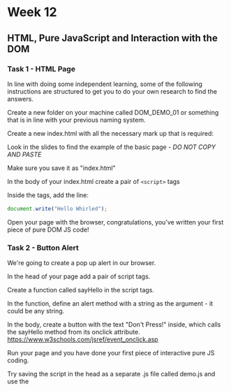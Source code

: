 # Week 12

## HTML, Pure JavaScript and Interaction with the DOM

### Task 1 - HTML Page

In line with doing some independent learning, some of the following instructions are structured to get you to do your own research to find the answers.

Create a new folder on your machine called DOM_DEMO_01 or something that is in line with your previous naming system.

Create a new index.html with all the necessary mark up that is required:

Look in the slides to find the example of the basic page - *DO NOT COPY AND PASTE*

Make sure you save it as "index.html"


In the body of your index.html create a pair of ```<script>``` tags

Inside the tags, add the line:
```javascript 
document.write("Hello Whirled");
```

Open your page with the browser, congratulations, you’ve written your first piece of pure DOM JS code!


### Task 2 - Button Alert

We're going to create a pop up alert in our browser.

In the head of your page add a pair of script tags.

Create a function called sayHello in the script tags.

In the function, define an alert method with a string as the argument - it could be any string.

In the body, create a button with the text "Don't Press!" inside, which calls the sayHello method from its onclick attribute. https://www.w3schools.com/jsref/event_onclick.asp

Run your page and you have done your first piece of interactive pure JS coding. 

Try saving the script in the head as a separate .js file called demo.js and use the <script> tag's src attribute to embed it in the html page.


### Task 3 - Animating a div

We're going to spin a HTML element round... you know, for laughs and that? And perhaps a bit of learning too:

Create a div in the body of your html file with an id of “divAnim01”: https://www.w3schools.com/tags/tag_div.asp

Insert some text and an image inside the div tags. https://www.w3schools.com/tags/tag_img.asp. It's up to you to choose an image and download it. We chose the p5 logo from [here](https://medium.com/processing-foundation/making-p5-js-accessible-e2ce366e05a0).

Add two buttons, one for start and one for stop.

For the onclick attribute add the ```start()``` and ```stop()``` values for the corresponding buttons, these will link to functions in your JavaScript file.

In your new demo.js file that is linked in your html, declare a ```let``` called deg and initialise it to 0.

Declare another ```let``` called rotationDiff and initialise it to 1.

```javascript
let deg = 0; // starting point
let rotationDiff = 1;

let rotation;
let rotationInterval;

```

Declare two further variables called rotation and rotationInterval and leave them uninitialised. 

Define three functions, one called ```start()```, one called ```stop()``` and one called ```rotateDiv()```.

Inside the ```start()``` function, assign the variable rotationInterval to the method ```setInterval("rotateDiv()", 10);``` 
And also write the statement ```console.log(“start”);``` This will call the ```rotateDiv()``` function every 10 milliseconds.

Inside the ```stop()``` function, write the statement ```clearInterval(rotationInterval);``` And also write the statement ```console.log(“stop”);``` This will clear the calling of the ```rotateDiv()``` function.

```javascript
function start() {
    rotationInterval = setInterval("rotateDiv()", 10);
    console.log("start");
}

function stop() {
  clearInterval(rotationInterval);
  console.log("stop");
}
```

In the ```rotateDiv()``` function, declare a ```let``` called divAnim01 and assign it to the id in your html document by using the method ```document.getElementById(“divAnim01");```

Add the statement ```divAnim01.style.transform = "rotate(" + deg + “deg)";```. This will work for chrome, and will perform the actual rotation using the CSS3 rotate function. In the code below, all the other transform functions are also defined for other browsers.

```javascript
function rotateDiv() {
    let divAnim01 = document.getElementById("divAnim01");

    //divAnim01.style.webkitTransform = "rotate(" + deg + "deg)";
    divAnim01.style.transform = "rotate(" + deg + "deg)";
    // divAnim01.style.MozTransform = "rotate(" + deg + "deg)";
    // divAnim01.style.msTransform = "rotate(" + deg + "deg)";
    // divAnim01.style.OTransform = "rotate(" + deg + "deg)";
    deg += rotationDiff;
    if(deg > 360) {
     deg = 0;
    }
    
}
```
Here's what you might be looking at now:

![alt text](spinningdiv.gif "SpinningDiv")

### Task 4 - Independent Learning Challenge: Explore the way that p5 interacts with the DOM

Can you get some examples working on your own? In a blank sketch, try creating a slider, then try creating a button.

The link is [here](https://p5js.org/reference/), scroll down to the section called DOM and check out some of the examples.

### Task 5 Stretch Task: Multiplication Calculator 

Create a web form that takes in two numbers and multiplies them together when the form is submitted.

It should look something like this:

![alt text](calculator.png "Calculator")

Here are some resources for you to follow:

[Little tutorial](https://www.w3resource.com/javascript-exercises/javascript-basic-exercise-10.php)

[Maths in Js](https://developer.mozilla.org/en-US/docs/Learn/JavaScript/First_steps/Math)

There are many different ways of doing this. One solution will be posted on Blackboard at the end of the session.

<!--### Task 6 - DOM Tutorial Online-->

<!--http://www.w3schools.com/js/js_htmldom.asp-->



<!--### Task 7 - Advanced: Sidenav tutorial-->

<!--https://www.w3schools.com/howto/howto_js_sidenav.asp-->















